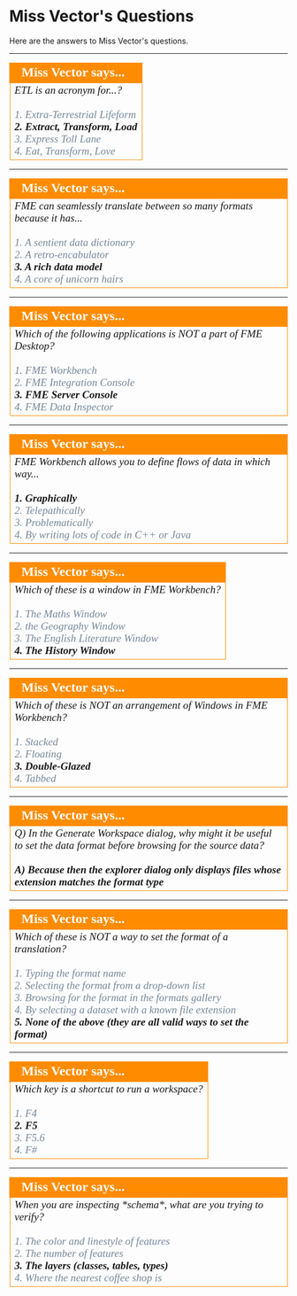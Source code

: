 # Miss Vector's Questions #

Here are the answers to Miss Vector's questions.


---

<!--Person X Says Section-->

<table style="border-spacing: 0px">
<tr>
<td style="vertical-align:middle;background-color:darkorange;border: 2px solid darkorange">
<i class="fa fa-quote-left fa-lg fa-pull-left fa-fw" style="color:white;padding-right: 12px;vertical-align:text-top"></i>
<span style="color:white;font-size:x-large;font-weight: bold;font-family:serif">Miss Vector says...</span>
</td>
</tr>

<tr>
<td style="border: 1px solid darkorange">
<span style="font-family:serif; font-style:italic; font-size:larger">
ETL is an acronym for...?
<br><br><span style="color:lightslategrey">1. Extra-Terrestrial Lifeform</span>
<br><span style="font-weight:bold">2. Extract, Transform, Load</span>
<br><span style="color:lightslategrey">3. Express Toll Lane</span>
<br><span style="color:lightslategrey">4. Eat, Transform, Love</span>
</span>
</td>
</tr>
</table>

---

<!--Person X Says Section-->

<table style="border-spacing: 0px">
<tr>
<td style="vertical-align:middle;background-color:darkorange;border: 2px solid darkorange">
<i class="fa fa-quote-left fa-lg fa-pull-left fa-fw" style="color:white;padding-right: 12px;vertical-align:text-top"></i>
<span style="color:white;font-size:x-large;font-weight: bold;font-family:serif">Miss Vector says...</span>
</td>
</tr>

<tr>
<td style="border: 1px solid darkorange">
<span style="font-family:serif; font-style:italic; font-size:larger">
FME can seamlessly translate between so many formats because it has...
<br><br><span style="color:lightslategrey">1. A sentient data dictionary</span>
<br><span style="color:lightslategrey">2. A retro-encabulator</span>
<br><span style="font-weight:bold">3. A rich data model</span>
<br><span style="color:lightslategrey">4. A core of unicorn hairs</span>
</span>
</td>
</tr>
</table>

---
<!--Person X Says Section-->

<table style="border-spacing: 0px">
<tr>
<td style="vertical-align:middle;background-color:darkorange;border: 2px solid darkorange">
<i class="fa fa-quote-left fa-lg fa-pull-left fa-fw" style="color:white;padding-right: 12px;vertical-align:text-top"></i>
<span style="color:white;font-size:x-large;font-weight: bold;font-family:serif">Miss Vector says...</span>
</td>
</tr>

<tr>
<td style="border: 1px solid darkorange">
<span style="font-family:serif; font-style:italic; font-size:larger">
Which of the following applications is NOT a part of FME Desktop?
<br><br><span style="color:lightslategrey">1. FME Workbench</span>
<br><span style="color:lightslategrey">2. FME Integration Console</span>
<br><span style="font-weight:bold">3. FME Server Console</span>
<br><span style="color:lightslategrey">4. FME Data Inspector</span>
</span>
</td>
</tr>
</table>

---

<!--Person X Says Section-->

<table style="border-spacing: 0px">
<tr>
<td style="vertical-align:middle;background-color:darkorange;border: 2px solid darkorange">
<i class="fa fa-quote-left fa-lg fa-pull-left fa-fw" style="color:white;padding-right: 12px;vertical-align:text-top"></i>
<span style="color:white;font-size:x-large;font-weight: bold;font-family:serif">Miss Vector says...</span>
</td>
</tr>

<tr>
<td style="border: 1px solid darkorange">
<span style="font-family:serif; font-style:italic; font-size:larger">
FME Workbench allows you to define flows of data in which way...
<br><br><span style="font-weight:bold">1. Graphically</span>
<br><span style="color:lightslategrey">2. Telepathically</span>
<br><span style="color:lightslategrey">3. Problematically</span>
<br><span style="color:lightslategrey">4. By writing lots of code in C++ or Java</span>
</span>
</td>
</tr>
</table>

---

<!--Person X Says Section-->

<table style="border-spacing: 0px">
<tr>
<td style="vertical-align:middle;background-color:darkorange;border: 2px solid darkorange">
<i class="fa fa-quote-left fa-lg fa-pull-left fa-fw" style="color:white;padding-right: 12px;vertical-align:text-top"></i>
<span style="color:white;font-size:x-large;font-weight: bold;font-family:serif">Miss Vector says...</span>
</td>
</tr>

<tr>
<td style="border: 1px solid darkorange">
<span style="font-family:serif; font-style:italic; font-size:larger">
Which of these is a window in FME Workbench?
<br><br><span style="color:lightslategrey">1. The Maths Window</span>
<br><span style="color:lightslategrey">2. the Geography Window</span>
<br><span style="color:lightslategrey">3. The English Literature Window</span>
<br><span style="font-weight:bold">4. The History Window</span>
</span>
</td>
</tr>
</table>

---

<!--Person X Says Section-->

<table style="border-spacing: 0px">
<tr>
<td style="vertical-align:middle;background-color:darkorange;border: 2px solid darkorange">
<i class="fa fa-quote-left fa-lg fa-pull-left fa-fw" style="color:white;padding-right: 12px;vertical-align:text-top"></i>
<span style="color:white;font-size:x-large;font-weight: bold;font-family:serif">Miss Vector says...</span>
</td>
</tr>

<tr>
<td style="border: 1px solid darkorange">
<span style="font-family:serif; font-style:italic; font-size:larger">
Which of these is NOT an arrangement of Windows in FME Workbench?
<br><br><span style="color:lightslategrey">1. Stacked</span>
<br><span style="color:lightslategrey">2. Floating</span>
<br><span style="font-weight:bold">3. Double-Glazed</span>
<br><span style="color:lightslategrey">4. Tabbed</span>
</span>
</td>
</tr>
</table>

---

<!--Person X Says Section-->

<table style="border-spacing: 0px">
<tr>
<td style="vertical-align:middle;background-color:darkorange;border: 2px solid darkorange">
<i class="fa fa-quote-left fa-lg fa-pull-left fa-fw" style="color:white;padding-right: 12px;vertical-align:text-top"></i>
<span style="color:white;font-size:x-large;font-weight: bold;font-family:serif">Miss Vector says...</span>
</td>
</tr>

<tr>
<td style="border: 1px solid darkorange">
<span style="font-family:serif; font-style:italic; font-size:larger">
Q) In the Generate Workspace dialog, why might it be useful to set the data format before browsing for the source data?
<br><br><span style="font-weight:bold">A) Because then the explorer dialog only displays files whose extension matches the format type</span>
</span>
</td>
</tr>
</table>

---

<!--Person X Says Section-->

<table style="border-spacing: 0px">
<tr>
<td style="vertical-align:middle;background-color:darkorange;border: 2px solid darkorange">
<i class="fa fa-quote-left fa-lg fa-pull-left fa-fw" style="color:white;padding-right: 12px;vertical-align:text-top"></i>
<span style="color:white;font-size:x-large;font-weight: bold;font-family:serif">Miss Vector says...</span>
</td>
</tr>

<tr>
<td style="border: 1px solid darkorange">
<span style="font-family:serif; font-style:italic; font-size:larger">
Which of these is NOT a way to set the format of a translation?
<br><br><span style="color:lightslategrey">1. Typing the format name</span>
<br><span style="color:lightslategrey">2. Selecting the format from a drop-down list</span>
<br><span style="color:lightslategrey">3. Browsing for the format in the formats gallery</span>
<br><span style="color:lightslategrey">4. By selecting a dataset with a known file extension</span>
<br><span style="font-weight:bold">5. None of the above (they are all valid ways to set the format)</span>
</span>
</td>
</tr>
</table>

---

<!--Person X Says Section-->

<table style="border-spacing: 0px">
<tr>
<td style="vertical-align:middle;background-color:darkorange;border: 2px solid darkorange">
<i class="fa fa-quote-left fa-lg fa-pull-left fa-fw" style="color:white;padding-right: 12px;vertical-align:text-top"></i>
<span style="color:white;font-size:x-large;font-weight: bold;font-family:serif">Miss Vector says...</span>
</td>
</tr>

<tr>
<td style="border: 1px solid darkorange">
<span style="font-family:serif; font-style:italic; font-size:larger">
Which key is a shortcut to run a workspace?
<br><br><span style="color:lightslategrey">1. F4</span>
<br><span style="font-weight:bold">2. F5</span>
<br><span style="color:lightslategrey">3. F5.6</span>
<br><span style="color:lightslategrey">4. F#</span>
</span>
</td>
</tr>
</table>

---

<!--Person X Says Section-->

<table style="border-spacing: 0px">
<tr>
<td style="vertical-align:middle;background-color:darkorange;border: 2px solid darkorange">
<i class="fa fa-quote-left fa-lg fa-pull-left fa-fw" style="color:white;padding-right: 12px;vertical-align:text-top"></i>
<span style="color:white;font-size:x-large;font-weight: bold;font-family:serif">Miss Vector says...</span>
</td>
</tr>

<tr>
<td style="border: 1px solid darkorange">
<span style="font-family:serif; font-style:italic; font-size:larger">
When you are inspecting *schema*, what are you trying to verify?
<br><br><span style="color:lightslategrey">1. The color and linestyle of features</span>
<br><span style="color:lightslategrey">2. The number of features</span>
<br><span style="font-weight:bold">3. The layers (classes, tables, types)</span>
<br><span style="color:lightslategrey">4. Where the nearest coffee shop is</span>
</span>
</td>
</tr>
</table>